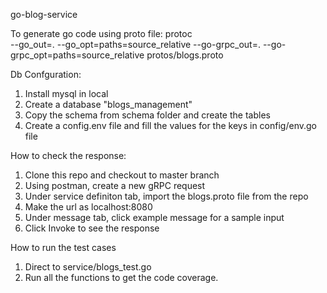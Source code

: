 go-blog-service

To generate go code using proto file: protoc \
--go_out=.
--go_opt=paths=source_relative
--go-grpc_out=.
--go-grpc_opt=paths=source_relative
protos/blogs.proto

Db Confguration:
1) Install mysql in local
2) Create a database "blogs_management"
3) Copy the schema from schema folder and create the tables
4) Create a config.env file and fill the values for the keys in config/env.go file

How to check the response:
1) Clone this repo and checkout to master branch
2) Using postman, create a new gRPC request
3) Under service definiton tab, import the blogs.proto file from the repo
4) Make the url as localhost:8080
5) Under message tab, click example message for a sample input
6) Click Invoke to see the response

How to run the test cases
1) Direct to service/blogs_test.go
2) Run all the functions to get the code coverage.
